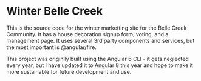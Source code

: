 # Winter Belle Creek

This is the source code for the winter marketting site for the Belle Creek Community. It has a house decoration signup form, voting, and a management page. It uses several 3rd party components and services, but the most important is @angular/fire.

This project was originlly built using the Angular 6 CLI - it gets neglected every year, but I have updated it to Angular 8 this year and hope to make it more sustainable for future development and use.
